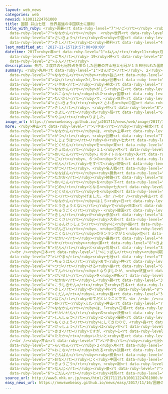 ```yaml
---
layout: web_news
categories: web
newsid: k10011224761000
title: 囲碁 井山七冠  世界最強の中国棋士に勝利
title_with_ruby: <ruby>囲碁<rt data-ruby-level="7">いご</rt></ruby> <ruby>井山<rt data-ruby-level="7">いやま</rt></ruby><ruby>七冠<rt
  data-ruby-level="7">ななかん</rt></ruby>  <ruby>世界<rt data-ruby-level="3">せかい</rt></ruby><ruby>最強<rt
  data-ruby-level="4">さいきょう</rt></ruby>の<ruby>中国<rt data-ruby-level="2">ちゅうごく</rt></ruby><ruby>棋士<rt
  data-ruby-level="7">きし</rt></ruby>に<ruby>勝利<rt data-ruby-level="4">しょうり</rt></ruby>
last_modified_at: '2017-11-15T19:57:00+09:00'
datetime: 2017<ruby>年<rt data-ruby-level="1">ねん</rt></ruby>11<ruby>月<rt data-ruby-level="1">がつ</rt></ruby>15<ruby>日<rt
  data-ruby-level="1">にち</rt></ruby> 19<ruby>時<rt data-ruby-level="2">じ</rt></ruby>57<ruby>分<rt
  data-ruby-level="2">ふん</rt></ruby>
description: 先月、２度目の七冠独占を果たした囲碁の井山裕太七冠が１５日行われた国際大会で、世界最強とされる中国のトップ棋士、柯潔九段を破りました。
summary: <ruby>先月<rt data-ruby-level="1">せんげつ</rt></ruby>、２<ruby>度目<rt data-ruby-level="3">どめ</rt></ruby>の<ruby>七冠<rt
  data-ruby-level="7">ななかん</rt></ruby><ruby>独占<rt data-ruby-level="7">どくせん</rt></ruby>を<ruby>果<rt
  data-ruby-level="4">は</rt></ruby>たした<ruby>囲碁<rt data-ruby-level="7">いご</rt></ruby>の<ruby>井山<rt
  data-ruby-level="7">いやま</rt></ruby><ruby>裕太<rt data-ruby-level="7">ゆうた</rt></ruby><ruby>七冠<rt
  data-ruby-level="7">ななかん</rt></ruby>が１５<ruby>日<rt data-ruby-level="1">にち</rt></ruby><ruby>行<rt
  data-ruby-level="2">おこな</rt></ruby>われた<ruby>国際<rt data-ruby-level="5">こくさい</rt></ruby><ruby>大会<rt
  data-ruby-level="2">たいかい</rt></ruby>で、<ruby>世界<rt data-ruby-level="3">せかい</rt></ruby><ruby>最強<rt
  data-ruby-level="4">さいきょう</rt></ruby>とされる<ruby>中国<rt data-ruby-level="2">ちゅうごく</rt></ruby>のトップ<ruby>棋士<rt
  data-ruby-level="7">きし</rt></ruby>、<ruby>柯<rt data-ruby-level="8">か</rt></ruby><ruby>潔<rt
  data-ruby-level="8">きよし</rt></ruby>九<ruby>段<rt data-ruby-level="6">だん</rt></ruby>を<ruby>破<rt
  data-ruby-level="5">やぶ</rt></ruby>りました。
image_url: https://newswebeasy.github.io/ja201711/news/web/image/2017/11/15/K10011224761_1711151913_1711151915_01_02.jpg
more: <ruby>井山<rt data-ruby-level="7">いやま</rt></ruby><ruby>裕太<rt data-ruby-level="7">ゆうた</rt></ruby><ruby>七冠<rt
  data-ruby-level="7">ななかん</rt></ruby>は、<ruby>去年<rt data-ruby-level="3">きょねん</rt></ruby>４<ruby>月<rt
  data-ruby-level="1">がつ</rt></ruby>、<ruby>囲碁<rt data-ruby-level="7">いご</rt></ruby>で<ruby>史上初<rt
  data-ruby-level="4">しじょうはつ</rt></ruby>の<ruby>七大<rt data-ruby-level="1">ななだい</rt></ruby>タイトル<ruby>独占<rt
  data-ruby-level="7">どくせん</rt></ruby>を<ruby>果<rt data-ruby-level="4">は</rt></ruby>たしたあと、<ruby>去年<rt
  data-ruby-level="3">きょねん</rt></ruby>１１<ruby>月<rt data-ruby-level="1">がつ</rt></ruby>に「<ruby>名人<rt
  data-ruby-level="1">めいじん</rt></ruby>」のタイトルを<ruby>失<rt data-ruby-level="4">うしな</rt></ruby>いましたが、その<ruby>後<rt
  data-ruby-level="2">ご</rt></ruby>、６つの<ruby>タイトル<rt data-ruby-level="4">たいとる</rt></ruby><ruby>戦<rt
  data-ruby-level="4">せん</rt></ruby>をすべて<ruby>防衛<rt data-ruby-level="5">ぼうえい</rt></ruby>し、ことし１０<ruby>月<rt
  data-ruby-level="1">がつ</rt></ruby>、<ruby>名人戦<rt data-ruby-level="4">めいじんせん</rt></ruby>の<ruby>七番<rt
  data-ruby-level="2">ななばん</rt></ruby><ruby>勝負<rt data-ruby-level="3">しょうぶ</rt></ruby>で<ruby>高尾<rt
  data-ruby-level="7">たかお</rt></ruby><ruby>紳路<rt data-ruby-level="8">のぶみち</rt></ruby><ruby>名人<rt
  data-ruby-level="1">めいじん</rt></ruby>を<ruby>下<rt data-ruby-level="1">くだ</rt></ruby>して２<ruby>度目<rt
  data-ruby-level="3">どめ</rt></ruby>となる<ruby>七大<rt data-ruby-level="1">ななだい</rt></ruby>タイトル<ruby>独占<rt
  data-ruby-level="7">どくせん</rt></ruby>を<ruby>成<rt data-ruby-level="7">な</rt></ruby>し<ruby>遂<rt
  data-ruby-level="7">と</rt></ruby>げました。<br /><br /><ruby>井山<rt data-ruby-level="7">いやま</rt></ruby><ruby>七冠<rt
  data-ruby-level="7">ななかん</rt></ruby>は１５<ruby>日<rt data-ruby-level="1">にち</rt></ruby>、<ruby>東京都内<rt
  data-ruby-level="3">とうきょうとない</rt></ruby>で<ruby>日本<rt data-ruby-level="1">にっぽん</rt></ruby>・<ruby>中国<rt
  data-ruby-level="2">ちゅうごく</rt></ruby>・<ruby>韓国<rt data-ruby-level="7">かんこく</rt></ruby>のトップ<ruby>棋士<rt
  data-ruby-level="7">きし</rt></ruby>が<ruby>参加<rt data-ruby-level="4">さんか</rt></ruby>する<ruby>国際<rt
  data-ruby-level="5">こくさい</rt></ruby><ruby>大会<rt data-ruby-level="2">たいかい</rt></ruby>の<ruby>準決勝<rt
  data-ruby-level="5">じゅんけっしょう</rt></ruby>に<ruby>臨<rt data-ruby-level="7">のぞ</rt></ruby>み、<ruby>現在<rt
  data-ruby-level="5">げんざい</rt></ruby>、<ruby>中国<rt data-ruby-level="2">ちゅうごく</rt></ruby><ruby>国内<rt
  data-ruby-level="2">こくない</rt></ruby>のランキングが１<ruby>位<rt data-ruby-level="4">い</rt></ruby>で<ruby>世界<rt
  data-ruby-level="3">せかい</rt></ruby><ruby>最強<rt data-ruby-level="4">さいきょう</rt></ruby>とされている<ruby>柯<rt
  data-ruby-level="8">か</rt></ruby><ruby>潔<rt data-ruby-level="8">きよし</rt></ruby>九<ruby>段<rt
  data-ruby-level="6">だん</rt></ruby>と<ruby>対局<rt data-ruby-level="3">たいきょく</rt></ruby>しました。<br
  /><br /><ruby>日本<rt data-ruby-level="1">にっぽん</rt></ruby><ruby>棋院<rt data-ruby-level="7">きいん</rt></ruby>によりますと、<ruby>井山<rt
  data-ruby-level="7">いやま</rt></ruby><ruby>七冠<rt data-ruby-level="7">ななかん</rt></ruby>は<ruby>中盤<rt
  data-ruby-level="7">ちゅうばん</rt></ruby>まで<ruby>押<rt data-ruby-level="7">お</rt></ruby>され<ruby>続<rt
  data-ruby-level="4">つづ</rt></ruby>ける<ruby>厳<rt data-ruby-level="6">きび</rt></ruby>しい<ruby>展開<rt
  data-ruby-level="6">てんかい</rt></ruby>となりましたが、<ruby>終盤<rt data-ruby-level="7">しゅうばん</rt></ruby>に<ruby>形勢<rt
  data-ruby-level="5">けいせい</rt></ruby>を<ruby>逆転<rt data-ruby-level="5">ぎゃくてん</rt></ruby>させ、<ruby>中押<rt
  data-ruby-level="7">なかお</rt></ruby>し<ruby>勝<rt data-ruby-level="3">が</rt></ruby>ちしました。<ruby>公式戦<rt
  data-ruby-level="4">こうしきせん</rt></ruby>で<ruby>日本<rt data-ruby-level="1">にっぽん</rt></ruby>の<ruby>棋士<rt
  data-ruby-level="7">きし</rt></ruby>が<ruby>柯<rt data-ruby-level="8">か</rt></ruby><ruby>九段<rt
  data-ruby-level="6">くだん</rt></ruby>に<ruby>勝<rt data-ruby-level="3">か</rt></ruby>ったのは<ruby>初<rt
  data-ruby-level="4">はじ</rt></ruby>めてだということです。<br /><br /><ruby>対局<rt data-ruby-level="3">たいきょく</rt></ruby>を<ruby>終<rt
  data-ruby-level="3">お</rt></ruby>えた<ruby>井山<rt data-ruby-level="7">いやま</rt></ruby><ruby>七冠<rt
  data-ruby-level="7">ななかん</rt></ruby>は、「<ruby>日頃<rt data-ruby-level="7">ひごろ</rt></ruby>から<ruby>世界戦<rt
  data-ruby-level="4">せかいせん</rt></ruby>の<ruby>決勝<rt data-ruby-level="3">けっしょう</rt></ruby><ruby>進出<rt
  data-ruby-level="3">しんしゅつ</rt></ruby>と<ruby>優勝<rt data-ruby-level="6">ゆうしょう</rt></ruby>を<ruby>目標<rt
  data-ruby-level="4">もくひょう</rt></ruby>にしてきたので、<ruby>喜<rt data-ruby-level="4">よろこ</rt></ruby>びをかみしめています。<ruby>決勝<rt
  data-ruby-level="3">けっしょう</rt></ruby>は<ruby>少<rt data-ruby-level="2">すこ</rt></ruby>し<ruby>先<rt
  data-ruby-level="1">さき</rt></ruby>ですが、<ruby>心<rt data-ruby-level="2">こころ</rt></ruby>して<ruby>戦<rt
  data-ruby-level="4">たたか</rt></ruby>いたいと<ruby>思<rt data-ruby-level="2">おも</rt></ruby>います」などとコメントしています。<br
  /><br /><ruby>井山<rt data-ruby-level="7">いやま</rt></ruby><ruby>七冠<rt data-ruby-level="7">ななかん</rt></ruby>は、<ruby>来年<rt
  data-ruby-level="2">らいねん</rt></ruby>２<ruby>月<rt data-ruby-level="1">がつ</rt></ruby>に<ruby>行<rt
  data-ruby-level="2">おこな</rt></ruby>われる<ruby>決勝<rt data-ruby-level="3">けっしょう</rt></ruby>の<ruby>三番<rt
  data-ruby-level="2">さんばん</rt></ruby><ruby>勝負<rt data-ruby-level="3">しょうぶ</rt></ruby>で、<ruby>同<rt
  data-ruby-level="2">おな</rt></ruby>じく<ruby>中国<rt data-ruby-level="2">ちゅうごく</rt></ruby>の<ruby>強豪<rt
  data-ruby-level="7">きょうごう</rt></ruby>、<ruby>謝<rt data-ruby-level="8">あやまり</rt></ruby><ruby>爾<rt
  data-ruby-level="8">なんじ</rt></ruby><ruby>豪<rt data-ruby-level="7">ごう</rt></ruby><ruby>五段<rt
  data-ruby-level="6">ごだん</rt></ruby>と<ruby>対局<rt data-ruby-level="3">たいきょく</rt></ruby>します。
source_url: http://www3.nhk.or.jp/news/html/20171115/k10011224761000.html
easy_news_url: https://newswebeasy.github.io/news/easy/2017/11/16/囲碁の井山裕太さんが世界でいちばん強い中国のプロに勝つ
...
```

